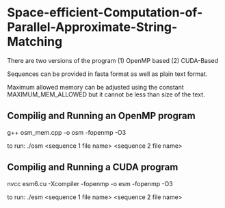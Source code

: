 # Space-efficient-Computation-of-Parallel-Approximate-String-Matching


There are two versions of the program (1) OpenMP based (2) CUDA-Based

Sequences can be provided in fasta format as well as plain text format.

Maximum allowed memory can be adjusted using the constant MAXIMUM_MEM_ALLOWED but it cannot be less than size of the text.


## Compilig and Running an OpenMP program
g++ osm_mem.cpp -o osm -fopenmp -O3

to run: ./osm <sequence 1 file name>  <sequence 2 file name>  <threshold percentage>


## Compilig and Running a CUDA program
nvcc esm6.cu -Xcompiler -fopenmp -o esm -fopenmp -O3

to run: ./esm <sequence 1 file name>  <sequence 2 file name>  <threshold percentage>


